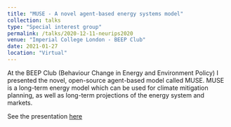 ```yaml
---
title: "MUSE - A novel agent-based energy systems model"
collection: talks
type: "Special interest group"
permalink: /talks/2020-12-11-neurips2020
venue: "Imperial College London - BEEP Club"
date: 2021-01-27
location: "Virtual"
---
```


At the BEEP Club (Behaviour Change in Energy and Environment Policy) I presented the novel, open-source agent-based model called MUSE. MUSE is a long-term energy model which can be used for climate mitigation planning, as well as long-term projections of the energy system and markets.

See the presentation [here](https://alexanderkell.co.uk/files/BEEP-Presentation.pptx)
